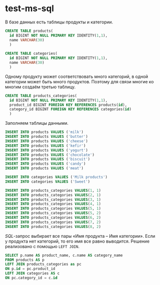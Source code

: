 # test-ms-sql
В базе данных есть таблицы продукты и категории.
```sql
CREATE TABLE products(
  id BIGINT NOT NULL PRIMARY KEY IDENTITY(1,1),
  name VARCHAR(30)
  )
  
CREATE TABLE categories(
  id BIGINT NOT NULL PRIMARY KEY IDENTITY(1,1),
  name VARCHAR(30)
  )
```
Одному продукту может соответствовать много категорий, в одной категории может быть много продуктов. Поэтому для связи многие ко многим создаём третью таблицу.
```sql
CREATE TABLE products_categories(
  id BIGINT NOT NULL PRIMARY KEY IDENTITY(1,1),
  product_id BIGINT FOREIGN KEY REFERENCES products(id),
  category_id BIGINT FOREIGN KEY REFERENCES categories(id)
  )
```
Заполняем таблицы данными.
```sql
INSERT INTO products VALUES ('milk')
INSERT INTO products VALUES ('butter')
INSERT INTO products VALUES ('cheese')
INSERT INTO products VALUES ('kefir')
INSERT INTO products VALUES ('yogurt')
INSERT INTO products VALUES ('chocolate')
INSERT INTO products VALUES ('biscuit')
INSERT INTO products VALUES ('candy')
INSERT INTO products VALUES ('meat')

INSERT INTO categories VALUES ('Milk products')
INSERT INTO categories VALUES ('Sweet')

INSERT INTO products_categories VALUES(1, 1)
INSERT INTO products_categories VALUES(2, 1)
INSERT INTO products_categories VALUES(3, 1)
INSERT INTO products_categories VALUES(4, 1)
INSERT INTO products_categories VALUES(5, 1)
INSERT INTO products_categories VALUES(5, 2)
INSERT INTO products_categories VALUES(6, 2)
INSERT INTO products_categories VALUES(7, 2)
INSERT INTO products_categories VALUES(8, 2)
```
*SQL*-запрос выбирает все пары «Имя продукта – Имя категории». Если у продукта нет категорий, то его имя все равно выводится. Решение реализовано с помощью <code>LEFT JOIN</code>.
```sql
SELECT p.name AS product_name, c.name AS category_name
FROM products AS p
LEFT JOIN products_categories as pc
ON p.id = pc.product_id
LEFT JOIN categories AS c
ON pc.category_id = c.id
```
